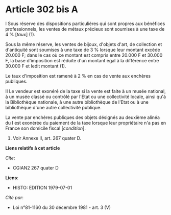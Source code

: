 # Article 302 bis A

I  Sous réserve des dispositions particulières qui sont propres aux bénéfices professionnels, les ventes de métaux précieux
sont soumises à une taxe de 4 % [*taux*] (1).

Sous la même réserve, les ventes de bijoux, d'objets d'art, de collection et d'antiquité sont soumises à une taxe de 3 %
lorsque leur montant excède 20.000 F; dans le cas où ce montant est compris entre 20.000 F et 30.000 F, la base d'imposition
est réduite d'un montant égal à la différence entre 30.000 F et ledit montant (1).

Le taux d'imposition est ramené à 2 % en cas de vente aux enchères publiques.

II  Le vendeur est exonéré de la taxe si la vente est faite à un musée national, à un musée classé ou contrôlé par l'Etat ou
une collectivité locale, ainsi qu'à la Bibliothèque nationale, à une autre bibliothèque de l'Etat ou à une bibliothèque d'une
autre collectivité publique.

La vente par enchères publiques des objets désignés au deuxième alinéa du I est exonérée du paiement de la taxe lorsque leur
propriétaire n'a pas en France son domicile fiscal [*condition*].

1)  Voir Annexe II, art. 267 quater D.

**Liens relatifs à cet article**

_Cite_:

  - CGIAN2 267 quater D

**Liens**:

  - HISTO: EDITION 1979-07-01

_Cité par_:

  - Loi n°81-1160 du 30 décembre 1981 - art. 3 (V)
